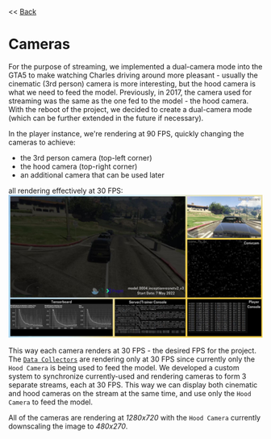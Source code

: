 << [Back](../../../)

# Cameras

For the purpose of streaming, we implemented a dual-camera mode into the GTA5 to make watching Charles driving around more pleasant - usually the cinematic (3rd person) camera is more interesting, but the hood camera is what we need to feed the model. Previously, in 2017, the camera used for streaming was the same as the one fed to the model - the hood camera. With the reboot of the project, we decided to create a dual-camera mode (which can be further extended in the future if necessary).

In the player instance, we're rendering at 90 FPS, quickly changing the cameras to achieve:  
- the 3rd person camera (top-left corner)  
- the hood camera (top-right corner)  
- an additional camera that can be used later  

all rendering effectively at 30 FPS:  
![layout.jpg](../_media/layout.jpg)  

This way each camera renders at 30 FPS - the desired FPS for the project. The [`Data Collectors`](../project_info/system.md) are rendering only at 30 FPS since currently only the `Hood Camera` is being used to feed the model. We developed a custom system to synchronize currently-used and rendering cameras to form 3 separate streams, each at 30 FPS. This way we can display both cinematic and hood cameras on the stream at the same time, and use only the `Hood Camera` to feed the model.

All of the cameras are rendering at *1280x720* with the `Hood Camera` currently downscaling the image to *480x270*.
